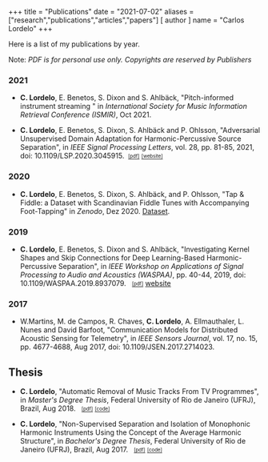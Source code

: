 +++
title = "Publications"
date = "2021-07-02"
aliases = ["research","publications","articles","papers"]
[ author ]
  name = "Carlos Lordelo"
+++

Here is a list of my publications by year.

Note: *PDF is for personal use only. Copyrights are reserved by Publishers*

### 2021
* **C. Lordelo**, E. Benetos, S. Dixon and S. Ahlbäck, "Pitch-informed instrument streaming " in *International Society for Music Information Retrieval Conference (ISMIR)*, Oct 2021.
  
* **C. Lordelo**, E. Benetos, S. Dixon, S. Ahlbäck and P. Ohlsson, "Adversarial Unsupervised Domain Adaptation for Harmonic-Percussive Source Separation", in *IEEE Signal Processing Letters*, vol. 28, pp. 81-85, 2021, doi: 10.1109/LSP.2020.3045915. &nbsp;[<sub><sup>[pdf]</sup></sub>](https://arxiv.org/abs/2101.00701) [<sub><sup>[website]</sup></sub>](http://c4dm.eecs.qmul.ac.uk/auda-hpss/)
  
### 2020
* **C. Lordelo**, E. Benetos, S. Dixon, S. Ahlbäck, and P. Ohlsson, "Tap & Fiddle: a Dataset with Scandinavian Fiddle Tunes with Accompanying Foot-Tapping" in *Zenodo*, Dez 2020. [Dataset](https://zenodo.org/record/4308731).
  
### 2019
* **C. Lordelo**, E. Benetos, S. Dixon and S. Ahlbäck, "Investigating Kernel Shapes and Skip Connections for Deep Learning-Based Harmonic-Percussive Separation", in *IEEE Workshop on Applications of Signal Processing to Audio and Acoustics (WASPAA)*, pp. 40-44, 2019, doi: 10.1109/WASPAA.2019.8937079. &nbsp; [<sub><sup>[pdf]</sup></sub>](https://arxiv.org/abs/1905.01899) [website](http://c4dm.eecs.qmul.ac.uk/WASPAA19-HPSS/) 
  
### 2017
* W.Martins, M. de Campos, R. Chaves, **C. Lordelo**, A. Ellmauthaler, L. Nunes and David Barfoot,  "Communication Models for Distributed Acoustic Sensing for Telemetry", in *IEEE Sensors Journal*, vol. 17, no. 15, pp. 4677-4688, Aug 2017, doi: 10.1109/JSEN.2017.2714023.
  
## Thesis
* **C. Lordelo**, "Automatic Removal of Music Tracks From TV Programmes", in *Master's Degree Thesis*, Federal University of Rio de Janeiro (UFRJ), Brazil, Aug 2018. &nbsp; [<sub><sup>[pdf]</sup></sub>](/docs/MastersThesis_CarlosLordelo_2018.pdf) [<sub><sup>[code]</sup></sub>](https://github.com/cpvlordelo/musictrack-removal)

* **C. Lordelo**, "Non-Supervised Separation and Isolation of Monophonic Harmonic Instruments Using the Concept of the Average Harmonic Structure", in *Bachelor's Degree Thesis*, Federal University of Rio de Janeiro (UFRJ), Brazil, Aug 2017. &nbsp; [<sub><sup>[pdf]</sup></sub>](/docs/BachelorThesis_CarlosLordelo_2017_pt-br.pdf) [<sub><sup>[code]</sup></sub>](https://github.com/cpvlordelo/source-separation-AHS)

